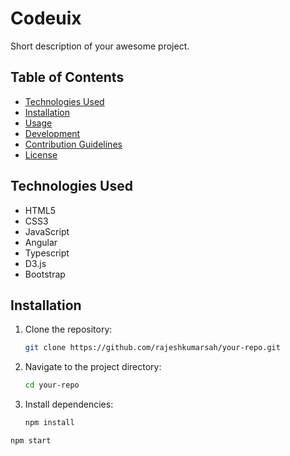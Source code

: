 # Codeuix

Short description of your awesome project.

## Table of Contents

- [Technologies Used](#technologies-used)
- [Installation](#installation)
- [Usage](#usage)
- [Development](#development)
- [Contribution Guidelines](#contribution-guidelines)
- [License](#license)

## Technologies Used

- HTML5
- CSS3
- JavaScript
- Angular 
- Typescript
- D3.js
- Bootstrap

## Installation

1. Clone the repository:

    ```bash
    git clone https://github.com/rajeshkumarsah/your-repo.git
    ```

2. Navigate to the project directory:

    ```bash
    cd your-repo
    ```

3. Install dependencies:

    ```bash
    npm install
    ```


```bash
npm start
